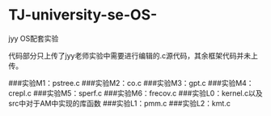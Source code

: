 # TJ-university-se-OS-
jyy OS配套实验

代码部分只上传了jyy老师实验中需要进行编辑的.c源代码，其余框架代码并未上传。

###实验M1：pstree.c
###实验M2：co.c
###实验M3：gpt.c
###实验M4：crepl.c
###实验M5：sperf.c
###实验M6：frecov.c
###实验L0：kernel.c以及src中对于AM中实现的库函数
###实验L1：pmm.c
###实验L2：kmt.c
